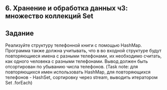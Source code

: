 ## 6. Хранение и обработка данных ч3: множество коллекций Set
 ## Задание
 Реализуйте структуру телефонной книги с помощью HashMap.
 Программа также должна учитывать, что в во входной структуре будут повторяющиеся 
 имена с разными телефонами, их необходимо считать, как одного человека с разными 
 телефонами. Вывод должен быть отсортирован по убыванию числа телефонов.
 (Task note: для повторяющихся имен использовать HashMap, для повторяющихся телефонов - HashSet, 
сортировку через stream, выводить итератором Set  .forEach)
